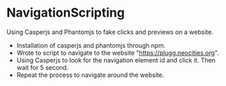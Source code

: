 # NavigationScripting
Using Casperjs and Phantomjs to fake clicks and previews on a website.

- Installation of casperjs and phantomjs through npm.
- Wrote to script to navigate to the website "https://plugg.neocities.org".
- Using Casperjs to look for the navigation element id and click it. Then wait for 5 second.
- Repeat the process to navigate around the website. 
